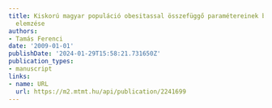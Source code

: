 ```yaml
---
title: Kiskorú magyar populáció obesitassal összefüggő paramétereinek biostatisztikai
  elemzése
authors:
- Tamás Ferenci
date: '2009-01-01'
publishDate: '2024-01-29T15:58:21.731650Z'
publication_types:
- manuscript
links:
- name: URL
  url: https://m2.mtmt.hu/api/publication/2241699
---
```

